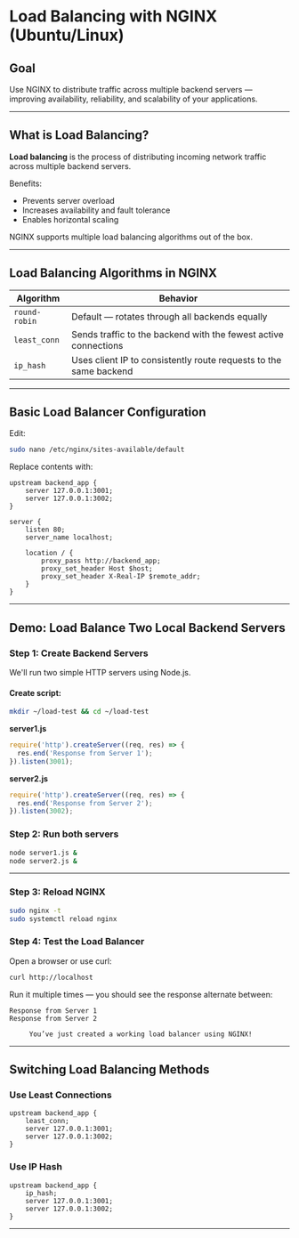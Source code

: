 # Load Balancing with NGINX (Ubuntu/Linux)

## Goal

Use NGINX to distribute traffic across multiple backend servers — improving availability, reliability, and scalability of your applications.

---

## What is Load Balancing?

**Load balancing** is the process of distributing incoming network traffic across multiple backend servers.

Benefits:
- Prevents server overload
- Increases availability and fault tolerance
- Enables horizontal scaling

NGINX supports multiple load balancing algorithms out of the box.

---

## Load Balancing Algorithms in NGINX

| Algorithm         | Behavior                                                               |
|-------------------|-------------------------------------------------------------------------|
| `round-robin`     | Default — rotates through all backends equally                         |
| `least_conn`      | Sends traffic to the backend with the fewest active connections         |
| `ip_hash`         | Uses client IP to consistently route requests to the same backend       |

---

## Basic Load Balancer Configuration

Edit:
```bash
sudo nano /etc/nginx/sites-available/default
```

Replace contents with:

```nginx
upstream backend_app {
    server 127.0.0.1:3001;
    server 127.0.0.1:3002;
}

server {
    listen 80;
    server_name localhost;

    location / {
        proxy_pass http://backend_app;
        proxy_set_header Host $host;
        proxy_set_header X-Real-IP $remote_addr;
    }
}
```

---

## Demo: Load Balance Two Local Backend Servers

### Step 1: Create Backend Servers

We'll run two simple HTTP servers using Node.js.

#### Create script:
```bash
mkdir ~/load-test && cd ~/load-test
```

**server1.js**
```js
require('http').createServer((req, res) => {
  res.end('Response from Server 1');
}).listen(3001);
```

**server2.js**
```js
require('http').createServer((req, res) => {
  res.end('Response from Server 2');
}).listen(3002);
```

### Step 2: Run both servers
```bash
node server1.js &
node server2.js &
```

---

### Step 3: Reload NGINX

```bash
sudo nginx -t
sudo systemctl reload nginx
```

### Step 4: Test the Load Balancer

Open a browser or use curl:

```bash
curl http://localhost
```

Run it multiple times — you should see the response alternate between:

```
Response from Server 1
Response from Server 2
```

         You’ve just created a working load balancer using NGINX!

---

##  Switching Load Balancing Methods

### Use Least Connections
```nginx
upstream backend_app {
    least_conn;
    server 127.0.0.1:3001;
    server 127.0.0.1:3002;
}
```

### Use IP Hash
```nginx
upstream backend_app {
    ip_hash;
    server 127.0.0.1:3001;
    server 127.0.0.1:3002;
}
```

---

